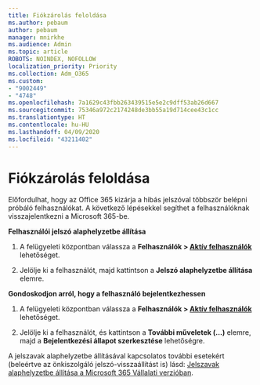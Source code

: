 ```yaml
---
title: Fiókzárolás feloldása
ms.author: pebaum
author: pebaum
manager: mnirkhe
ms.audience: Admin
ms.topic: article
ROBOTS: NOINDEX, NOFOLLOW
localization_priority: Priority
ms.collection: Adm_O365
ms.custom:
- "9002449"
- "4748"
ms.openlocfilehash: 7a1629c43fbb263439515e5e2c9dff53ab26d667
ms.sourcegitcommit: 75346a972c2174248de3bb55a19d714cee43c1cc
ms.translationtype: HT
ms.contentlocale: hu-HU
ms.lasthandoff: 04/09/2020
ms.locfileid: "43211402"
---
```

# <a name="unlocking-an-account"></a>Fiókzárolás feloldása

Előfordulhat, hogy az Office 365 kizárja a hibás jelszóval többször belépni próbáló felhasználókat. A következő lépésekkel segíthet a felhasználóknak visszajelentkezni a Microsoft 365-be.

**Felhasználói jelszó alaphelyzetbe állítása**

1. A felügyeleti központban válassza a **Felhasználók > [Aktív felhasználók](https://admin.microsoft.com/Adminportal/Home?source=applauncher#/users)** lehetőséget.

2. Jelölje ki a felhasználót, majd kattintson a **Jelszó alaphelyzetbe állítása** elemre.

**Gondoskodjon arról, hogy a felhasználó bejelentkezhessen**

1. A felügyeleti központban válassza a **Felhasználók > [Aktív felhasználók](https://admin.microsoft.com/Adminportal/Home?source=applauncher#/users)** lehetőséget.

2. Jelölje ki a felhasználót, és kattintson a **További műveletek (...)** elemre, majd a **Bejelentkezési állapot szerkesztése** lehetőségre. 

A jelszavak alaphelyzetbe állításával kapcsolatos további esetekért (beleértve az önkiszolgáló jelszó-visszaállítást is) lásd: [Jelszavak alaphelyzetbe állítása a Microsoft 365 Vállalati verzióban](https://docs.microsoft.com/microsoft-365/admin/add-users/reset-passwords?view=o365-worldwide).
